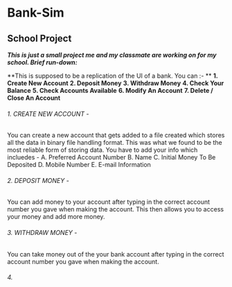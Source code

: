 # Bank-Sim
## School Project

***This is just a small project me and my classmate are working on for my school.
Brief run-down:***

**This is supposed to be a replication of the UI of a bank. 
You can :- **
**1. Create New Account**
**2. Deposit Money**
**3. Withdraw Money**
**4. Check Your Balance**
**5. Check Accounts Available**
**6. Modify An Account**
**7. Delete / Close An Account**

###### 1. CREATE NEW ACCOUNT - 
You can create a new account that gets added to a file created which stores all the data in binary file handling format. This was what we found to be the most reliable form of storing data.
You have to add your info which incluedes - 
A. Preferred Account Number
B. Name
C. Initial Money To Be Deposited
D. Mobile Number
E. E-mail Information

###### 2. DEPOSIT MONEY - 
You can add money to your account after typing in the correct account number you gave when making the account. This then allows you to access your money and add more money.

###### 3. WITHDRAW MONEY - 
You can take money out of the your bank account after typing in the correct account number you gave when making the account.

###### 4. 
